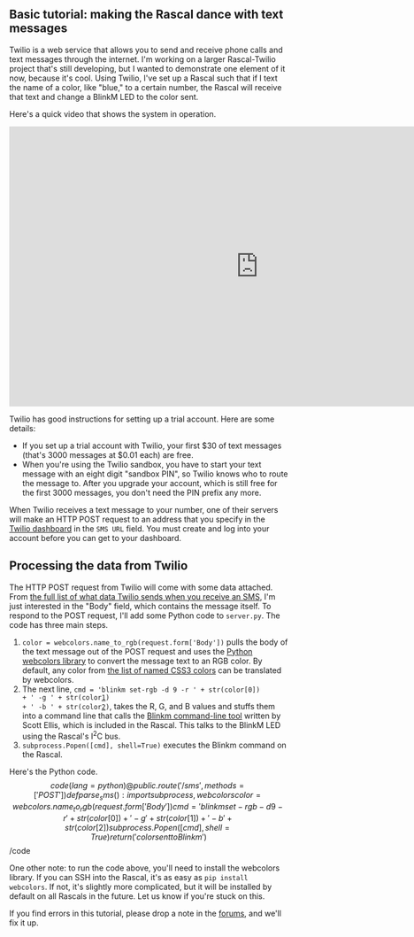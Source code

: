## Basic tutorial: making the Rascal dance with text messages ##

Twilio is a web service that allows you to send and receive phone calls and text messages through the internet. I'm working on a larger Rascal-Twilio project that's still developing, but I wanted to demonstrate one element of it now, because it's cool. Using Twilio, I've set up a Rascal such that if I text the name of a color, like "blue," to a certain number, the Rascal will receive that text and change a BlinkM LED to the color sent.

Here's a quick video that shows the system in operation.

<iframe src="http://player.vimeo.com/video/31884547?title=0&amp;byline=0&amp;portrait=0&amp;color=C6433C" width="900" height="506" frameborder="0" webkitAllowFullScreen allowFullScreen></iframe>

Twilio has good instructions for setting up a trial account. Here are some details:

* If you set up a trial account with Twilio, your first $30 of text messages (that's 3000 messages at $0.01 each) are free.
* When you're using the Twilio sandbox, you have to start your text message with an eight digit "sandbox PIN", so Twilio knows who to route the message to. After you upgrade your account, which is still free for the first 3000 messages, you don't need the PIN prefix any more.

When Twilio receives a text message to your number, one of their servers will make an HTTP POST request to an address that you specify in the [Twilio dashboard][1] in the <code>SMS URL</code> field. You must create and log into your account before you can get to your dashboard.

## Processing the data from Twilio ##

The HTTP POST request from Twilio will come with some data attached. From [the full list of what data Twilio sends when you receive an SMS][2], I'm just interested in the "Body" field, which contains the message itself. To respond to the POST request, I'll add some Python code to <code>server.py</code>. The code has three main steps.

1. <code>color = webcolors.name_to_rgb(request.form['Body'])</code> pulls the body of the text message out of the POST request and uses the [Python webcolors library][3] to convert the message text to an RGB color. By default, any color from [the list of named CSS3 colors][4] can be translated by webcolors.
2. The next line, <code>cmd = 'blinkm set-rgb -d 9 -r ' + str(color[0]) + ' -g ' + str(color[1]) + ' -b ' + str(color[2])</code>, takes the R, G, and B values and stuffs them into a command line that calls the [Blinkm command-line tool][5] written by Scott Ellis, which is included in the Rascal. This talks to the BlinkM LED using the Rascal's I<sup>2</sup>C bus.
3. <code>subprocess.Popen([cmd], shell=True)</code> executes the Blinkm command on the Rascal.

Here's the Python code.
$$code(lang=python)
@public.route('/sms', methods=['POST'])
def parse_sms():
    import subprocess, webcolors
    color = webcolors.name_to_rgb(request.form['Body'])
    cmd = 'blinkm set-rgb -d 9 -r ' + str(color[0]) + ' -g ' + str(color[1]) + ' -b ' + str(color[2])
    subprocess.Popen([cmd], shell=True)
    return ('color sent to Blinkm')
$$/code

One other note: to run the code above, you'll need to install the webcolors library. If you can SSH into the Rascal, it's as easy as <code>pip install webcolors</code>. If not, it's slightly more complicated, but it will be installed by default on all Rascals in the future. Let us know if you're stuck on this.

If you find errors in this tutorial, please drop a note in the [forums][6], and we'll fix it up.

[1]: https://www.twilio.com/user/account
[2]: http://www.twilio.com/docs/api/twiml/sms/twilio_request
[3]: http://pypi.python.org/pypi/webcolors/
[4]: http://xilize.sourceforge.net/Reference/colorref.html
[5]: https://github.com/scottellis/overo-blinkm
[6]: http://rascalmicro.com/forum/